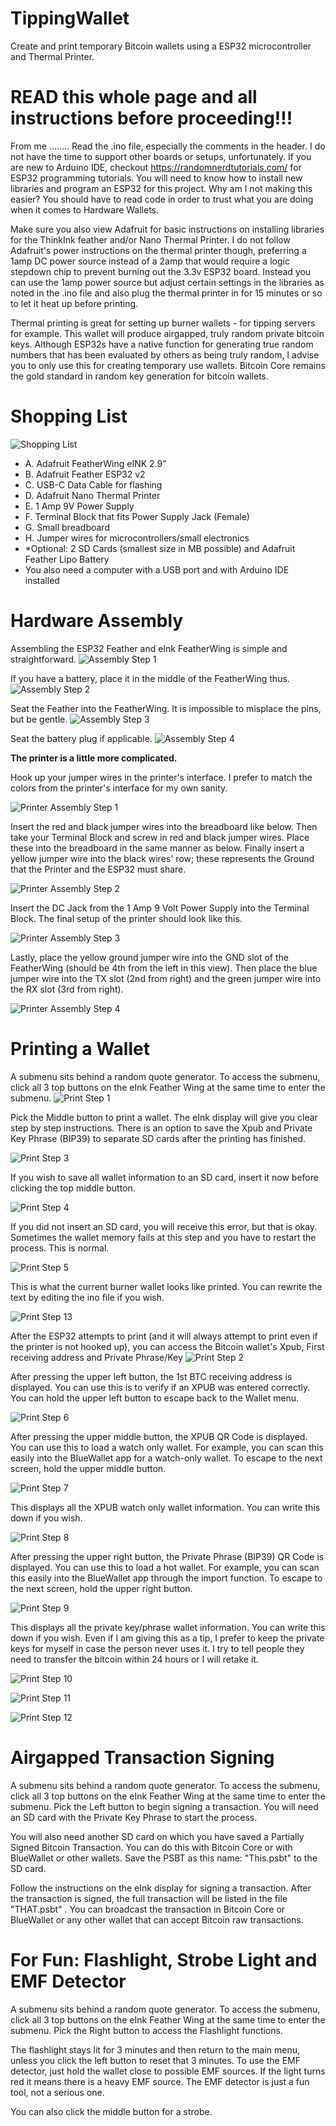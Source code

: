 # TippingWallet
Create and print temporary Bitcoin wallets using a ESP32 microcontroller and Thermal Printer. 

# READ this whole page and all instructions before proceeding!!!
From me ........ Read the .ino file, especially the comments in the header. I do not have the time to support other boards or setups, unfortunately. If you are new to Arduino IDE, checkout https://randomnerdtutorials.com/ for ESP32 programming tutorials. You will need to know how to install new libraries and program an ESP32 for this project. Why am I not making this easier? You should have to read code in order to trust what you are doing when it comes to Hardware Wallets.

Make sure you also view Adafruit for basic instructions on installing libraries for the ThinkInk feather and/or Nano Thermal Printer. I do not follow Adafruit's power instructions on the thermal printer though, preferring a 1amp DC power source instead of a 2amp that would require a logic stepdown chip to prevent burning out the 3.3v ESP32 board. Instead you can use the 1amp power source but adjust certain settings in the libraries as noted in the .ino file and also plug the thermal printer in for 15 minutes or so to let it heat up before printing.

Thermal printing is great for setting up burner wallets - for tipping servers for example. This wallet will produce airgapped, truly random private bitcoin keys. Although ESP32s have a native function for generating true random numbers that has been evaluated by others as being truly random, I advise you to only use this for creating temporary use wallets. Bitcoin Core remains the gold standard in random key generation for bitcoin wallets.




# Shopping List
![Shopping List](https://github.com/BTCtoolshed/TippingWallet/blob/main/Photos/shoppingList.png?raw=true)
* A. Adafruit FeatherWing eINK 2.9"
* B. Adafruit Feather ESP32 v2
* C. USB-C Data Cable for flashing
* D. Adafruit Nano Thermal Printer
* E. 1 Amp 9V Power Supply
* F. Terminal Block that fits Power Supply Jack (Female)
* G. Small breadboard
* H. Jumper wires for microcontrollers/small electronics
* *Optional: 2 SD Cards (smallest size in MB possible) and Adafruit Feather Lipo Battery
* You also need a computer with a USB port and with Arduino IDE installed





# Hardware Assembly
Assembling the ESP32 Feather and eInk FeatherWing is simple and straightforward.
![Assembly Step 1](https://github.com/BTCtoolshed/TippingWallet/blob/main/Photos/Assembly01.png?raw=true)

If you have a battery, place it in the middle of the FeatherWing thus.
![Assembly Step 2](https://github.com/BTCtoolshed/TippingWallet/blob/main/Photos/Assembly02.png?raw=true)

Seat the Feather into the FeatherWing. It is impossible to misplace the pins, but be gentle.
![Assembly Step 3](https://github.com/BTCtoolshed/TippingWallet/blob/main/Photos/Assembly03.png?raw=true)

Seat the battery plug if applicable.
![Assembly Step 4](https://github.com/BTCtoolshed/TippingWallet/blob/main/Photos/Assembly04.png?raw=true)






**The printer is a little more complicated.**

Hook up your jumper wires in the printer's interface. I prefer to match the colors from the printer's interface for my own sanity.

![Printer Assembly Step 1](https://github.com/BTCtoolshed/TippingWallet/blob/main/Photos/Print01.png?raw=true)

Insert the red and black jumper wires into the breadboard like below. Then take your Terminal Block and screw in red and black jumper wires. Place these into the breadboard in the same manner as below. Finally insert a yellow jumper wire into the black wires' row; these represents the Ground that the Printer and the ESP32 must share.

![Printer Assembly Step 2](https://github.com/BTCtoolshed/TippingWallet/blob/main/Photos/Print02.png?raw=true)

Insert the DC Jack from the 1 Amp 9 Volt Power Supply into the Terminal Block. The final setup of the printer should look like this.

![Printer Assembly Step 3](https://github.com/BTCtoolshed/TippingWallet/blob/main/Photos/Print03.png?raw=true)

Lastly, place the yellow ground jumper wire into the GND slot of the FeatherWing (should be 4th from the left in this view). Then place the blue jumper wire into the TX slot (2nd from right) and the green jumper wire into the RX slot (3rd from right).

![Printer Assembly Step 4](https://github.com/BTCtoolshed/TippingWallet/blob/main/Photos/Print04.png?raw=true)







# Printing a Wallet
A submenu sits behind a random quote generator.
To access the submenu, click all 3 top buttons on the eInk Feather Wing at the same time to enter the submenu.
![Print Step 1](https://github.com/BTCtoolshed/TippingWallet/blob/main/Photos/wPrint01.png?raw=true)

Pick the Middle button to print a wallet. The eInk display will give you clear step by step instructions. There is an option to save the Xpub and Private Key Phrase (BIP39) to separate SD cards after the printing has finished.

![Print Step 3](https://github.com/BTCtoolshed/TippingWallet/blob/main/Photos/wPrint02.png?raw=true)

If you wish to save all wallet information to an SD card, insert it now before clicking the top middle button.

![Print Step 4](https://github.com/BTCtoolshed/TippingWallet/blob/main/Photos/wPrint03.png?raw=true)

If you did not insert an SD card, you will receive this error, but that is okay. Sometimes the wallet memory fails at this step and you have to restart the process. This is normal.

![Print Step 5](https://github.com/BTCtoolshed/TippingWallet/blob/main/Photos/wPrint04.png?raw=true)

This is what the current burner wallet looks like printed. You can rewrite the text by editing the ino file if you wish.

![Print Step 13](https://github.com/BTCtoolshed/TippingWallet/blob/main/Photos/wPrint12.png?raw=true)

After the ESP32 attempts to print (and it will always attempt to print even if the printer is not hooked up), you can access the Bitcoin wallet's Xpub, First receiving address and Private Phrase/Key
![Print Step 2](https://github.com/BTCtoolshed/TippingWallet/blob/main/Photos/wPrintMenu.png?raw=true)

After pressing the upper left button, the 1st BTC receiving address is displayed. You can use this is to verify if an XPUB was entered correctly. You can hold the upper left button to escape back to the Wallet menu.

![Print Step 6](https://github.com/BTCtoolshed/TippingWallet/blob/main/Photos/wPrint05.png?raw=true)

After pressing the upper middle button, the XPUB QR Code is displayed. You can use this to load a watch only wallet. For example, you can scan this easily into the BlueWallet app for a watch-only wallet. To escape to the next screen, hold the upper middle button.

![Print Step 7](https://github.com/BTCtoolshed/TippingWallet/blob/main/Photos/wPrint06.png?raw=true)

This displays all the XPUB watch only wallet information. You can write this down if you wish.

![Print Step 8](https://github.com/BTCtoolshed/TippingWallet/blob/main/Photos/wPrint07.png?raw=true)

After pressing the upper right button, the Private Phrase (BIP39) QR Code is displayed. You can use this to load a hot wallet. For example, you can scan this easily into the BlueWallet app through the import function. To escape to the next screen, hold the upper right button.

![Print Step 9](https://github.com/BTCtoolshed/TippingWallet/blob/main/Photos/wPrint08.png?raw=true)

This displays all the private key/phrase wallet information. You can write this down if you wish. Even if I am giving this as a tip, I prefer to keep the private keys for myself in case the person never uses it. I try to tell people they need to transfer the bitcoin within 24 hours or I will retake it.

![Print Step 10](https://github.com/BTCtoolshed/TippingWallet/blob/main/Photos/wPrint09.png?raw=true)


![Print Step 11](https://github.com/BTCtoolshed/TippingWallet/blob/main/Photos/wPrint10.png?raw=true)

![Print Step 12](https://github.com/BTCtoolshed/TippingWallet/blob/main/Photos/wPrint11.png?raw=true)


# Airgapped Transaction Signing
A submenu sits behind a random quote generator.
To access the submenu, click all 3 top buttons on the eInk Feather Wing at the same time to enter the submenu.
Pick the Left button to begin signing a transaction. You will need an SD card with the Private Key Phrase to start the process. 

You will also need another SD card on which you have saved a Partially Signed Bitcoin Transaction. You can do this with Bitcoin Core or with BlueWallet or other wallets. Save the PSBT as this name: "This.psbt" to the SD card. 

Follow the instructions on the eInk display for signing a transaction. After the transaction is signed, the full transaction will be listed in the file "THAT.psbt" . You can broadcast the transaction in Bitcoin Core or BlueWallet or any other wallet that can accept Bitcoin raw transactions.

# For Fun: Flashlight, Strobe Light and EMF Detector
A submenu sits behind a random quote generator.
To access the submenu, click all 3 top buttons on the eInk Feather Wing at the same time to enter the submenu.
Pick the Right button to access the Flashlight functions.

The flashlight stays lit for 3 minutes and then return to the main menu, unless you click the left button to reset that 3 minutes. To use the EMF detector, just hold the wallet close to possible EMF sources. If the light turns red it means there is a heavy EMF source. The EMF detector is just a fun tool, not a serious one.

You can also click the middle button for a strobe.
